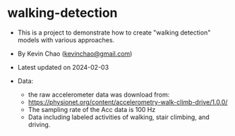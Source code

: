 # walking-detection
* This is a project to demonstrate how to create "walking detection" models with various approaches. 
* By Kevin Chao (kevinchao@gmail.com)
* Latest updated on 2024-02-03

* Data:
	* the raw accelerometer data was download from: 
	* https://physionet.org/content/accelerometry-walk-climb-drive/1.0.0/
	* The sampling rate of the Acc data is 100 Hz 
	* Data including labeled activities of walking, stair climbing, and driving. 
